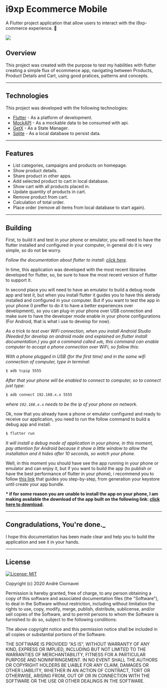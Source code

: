 # i9xp Ecommerce Mobile

A Flutter project application that allow users to interact with the i9xp-commerce experience.  🚀

![](https://github.com/andreciornavei/images/blob/master/i9xp_commerce/i9xp_commerce.gif?raw=true)

## Overview

This project was created with the purpose to test my habilities with flutter creating a simple flux of ecommerce app, navigating between Products, Product Details and Cart, using good pratices, patterns and concepts. 

---
## Technologies

This project was developed with the following technologies:

- [Flutter][flutter] - As a platform of development. 
- [MockAPI][mockapi] - As a mockable data to be consumed with api.
- [GetX][getx] - As a State Manager.
- [Sqlite][sqlite] - As a local database to persist data.

---
## Features 

- List categories, campaigns and products on homepage.
- Show product details.
- Share product in other apps.
- Add selected product to cart in local database.
- Show cart with all products placed in.
- Update quantity of products in cart.
- Remove product from cart.
- Calculation of total order.
- Place order (remove all items from local database to start again).

---
## Building

First, to build it and test in your phone or emulator, you will need to have the flutter installed and configured in your computer, in general do it is very simple, so do not be worry. 

_Follow the documentation about flutter to install: [click here][flutter_install]._

In time, this application was developed with the most recent libraries developed for flutter, so, be sure to have the most recent version of flutter to support it.

In second place you will need to have an emulator to build a debug mode app and test it, but when you install flutter it guides you to have this alerady installed and configured in your computer. But if you want to test the app in your phone (I preffer to do it to have a better experiences over development), so you can plug-in your phone over USB connection and make sure to have the developer mode enable in your phone configurations (For Android, that is what i use to develop for now). 

_As a trick to test over WiFi connection, when you install Android Studio (Needed for develop on android mode and explained on flutter install documentation.) you got a command called `adb`, this command can enable computer to accept a phone connection over WiFi, so follow this:_

_With a phone plugged in USB (for the first time) and in the same wifi connection of computer, type in terminal:_
```bash
$ adb tcpip 5555
```

_After that your phone will be enabled to connect to computer, so to connect just type:_
```bash
$ adb connect 192.168.x.x 5555
```
_where `192.168.x.x` needs to be the ip of your phone on network._

Ok, now that you already have a phone or emulator configured and ready to receive our application, you need to run the follow command to build a debug app and install.

```bash
$ flutter run
```

_It will install a debug mode of application in your phone, in this moment, pay attention for Android because it show a little window to allow the installation and it hides after 10 seconds, so watch your phone._

Well, in this moment you should have see the app running in your phone or emulator and can enjoy it, but if you want to build the app (to publish or have the best performance of flutter in your phone), i recommend you to follow [this link][flutter_build] that guides you step-by-step, from generation your keystore until create your app bundle.

__* if for some reason you are unable to install the app on your phone, I am making available the download of the app built on the following link: [click here to download][download].__

---

## Congradulations, You're done._

I hope this documentation has been made clear and help you to build the application and see it in your hands.

---

## License

[![License: MIT](https://img.shields.io/badge/license-MIT-purple.svg)](LICENSE)

Copyright (c) 2020 André Ciornavei

Permission is hereby granted, free of charge, to any person obtaining a copy
of this software and associated documentation files (the "Software"), to deal
in the Software without restriction, including without limitation the rights
to use, copy, modify, merge, publish, distribute, sublicense, and/or sell
copies of the Software, and to permit persons to whom the Software is
furnished to do so, subject to the following conditions:

The above copyright notice and this permission notice shall be included in all
copies or substantial portions of the Software.

THE SOFTWARE IS PROVIDED "AS IS", WITHOUT WARRANTY OF ANY KIND, EXPRESS OR
IMPLIED, INCLUDING BUT NOT LIMITED TO THE WARRANTIES OF MERCHANTABILITY,
FITNESS FOR A PARTICULAR PURPOSE AND NONINFRINGEMENT. IN NO EVENT SHALL THE
AUTHORS OR COPYRIGHT HOLDERS BE LIABLE FOR ANY CLAIM, DAMAGES OR OTHER
LIABILITY, WHETHER IN AN ACTION OF CONTRACT, TORT OR OTHERWISE, ARISING FROM,
OUT OF OR IN CONNECTION WITH THE SOFTWARE OR THE USE OR OTHER DEALINGS IN THE
SOFTWARE.



[flutter]: https://flutter.dev/
[flutter_install]: https://flutter.dev/docs/get-started/install/
[flutter_build]: https://flutter.dev/docs/deployment/android/
[mockapi]: https://www.mockapi.io/
[getx]: https://pub.dev/packages/get/
[sqlite]: https://pub.dev/packages/sqflite/
[download]: https://github.com/andreciornavei/images/blob/master/i9xp_commerce/app.apk
